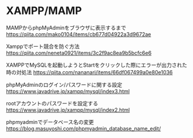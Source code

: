 # XAMPP/MAMP
MAMPからphpMyAdminをブラウザに表示するまで
https://qiita.com/mako0104/items/cb677d04922a3d9672ae

Xamppでポート競合を防ぐ方法 
https://qiita.com/neneta0921/items/3c2f9ac8ea9b5bcfc6e6

XAMPPでMySQLを起動しようとStartをクリックした際にエラーが出力された時の対処法 
https://qiita.com/nananari/items/66df067499a0e80e1036

phpMyAdminのログイン/パスワードに関する設定 
https://www.javadrive.jp/xampp/mysql/index3.html

rootアカウントのパスワードを設定する 
https://www.javadrive.jp/xampp/mysql/index2.html

phpmyadminでデータベース名の変更
https://blog.masuyoshi.com/phpmyadmin_database_name_edit/
